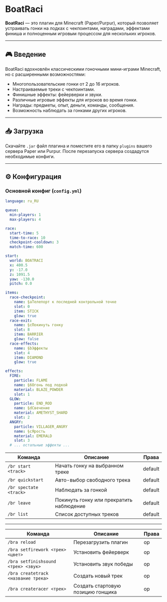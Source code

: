 # BoatRaci

**BoatRaci** — это плагин для Minecraft (Paper/Purpur), который позволяет устраивать гонки на лодках с чекпоинтами, наградами, эффектами финиша и полноценным игровым процессом для нескольких игроков.  

---

## 🎮 Введение

BoatRaci вдохновлён классическими гоночными мини-играми Minecraft, но с расширенными возможностями:

- Многопользовательские гонки от 2 до 16 игроков.
- Настраиваемые треки с чекпоинтами.
- Финишные эффекты: фейерверки и звуки.
- Различные игровые эффекты для игроков во время гонки.
- Награды: предметы, опыт, деньги, команды, сообщения.
- Возможность наблюдать за гонками других игроков.

---

## 📥 Загрузка

Скачайте `.jar` файл плагина и поместите его в папку `plugins` вашего сервера Paper или Purpur. После перезапуска сервера создадутся необходимые конфиги.

---

## ⚙ Конфигурация

### Основной конфиг (`config.yml`)

```yaml
language: ru_RU

queue:
  min-players: 1
  max-players: 4

race:
  start-time: 5
  time-to-race: 10
  checkpoint-cooldown: 3
  match-time: 600

start:
  world: BOATRACI
  x: 400.5
  y: -17.0
  z: 1091.5
  yaw: -130.0
  pitch: 0.0

items:
  race-checkpoint:
    name: §aТелепорт к последней контрольной точке
    slot: 0
    item: STICK
    glow: true
  race-exit:
    name: §cПокинуть гонку
    slot: 8
    item: BARRIER
    glow: false
  race-effects:
    name: §bЭффекты
    slot: 4
    item: DIAMOND
    glow: true

effects:
  FIRE:
    particle: FLAME
    name: §6Огонь под лодкой
    material: BLAZE_POWDER
    slot: 1
  GLOW:
    particle: END_ROD
    name: §dСвечение
    material: AMETHYST_SHARD
    slot: 2
  ANGRY:
    particle: VILLAGER_ANGRY
    name: §cЯрость
    material: EMERALD
    slot: 3
  # ... остальные эффекты ...
```

| Команда                | Описание                                 |  Права  |
| ---------------------- | ---------------------------------------- | ------- |
| `/br start <track>`    | Начать гонку на выбранном треке          | default |
| `/br quickstart`       | Авто-выбор свободного трека              | default |
| `/br spectate <track>` | Наблюдать за гонкой                      | default |
| `/br leave`            | Покинуть гонку или прекратить наблюдение | default |
| `/br list`             | Список доступных треков                  | default |

---

| Команда                            | Описание                          | Права |
| ---------------------------------- | --------------------------------- | ----- |
| `/bra reload`                      | Перезагрузить плагин              |  op   |
| `/bra setfirework <трек> <цвет>`   | Установить фейерверк              |  op   |
| `/bra setfinishsound <трек> <звук>`| Установить звук победы            |  op   |
| `/bra createtrack <название трека>`| Создать новый трек                |  op   |
| `/bra createracer <трек>`          | Создать стартовую позицию гонщика |  op   |

